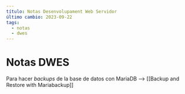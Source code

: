 ```yaml
---
título: Notas Desenvolupament Web Servidor
último cambio: 2023-09-22
tags:
  - notas
  - dwes
---
```

# Notas DWES

Para hacer *backups* de la base de datos con MariaDB --> [[Backup and Restore with Mariabackup]]


